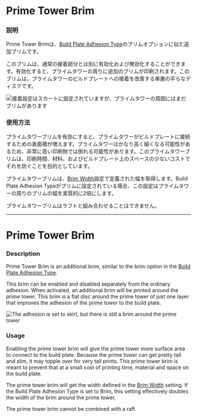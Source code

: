 Prime Tower Brim
====
### **説明**
Prime Tower Brimは、[Build Plate Adhesion Type](../platform_adhesion/adhesion_type.md)のブリムオプションに似た追加ブリムです。

このブリムは、通常の接着部分とは別に有効化および無効化することができます。有効化すると、プライムタワーの周りに追加のブリムが印刷されます。このブリムは、プライムタワーのビルドプレートへの接着を改善する単層の平らなディスクです。

![接着設定はスカートに設定されていますが、プライムタワーの周囲にはまだブリムがあります](../images/prime_tower_brim_enable.png)

### **使用方法**
プライムタワーブリムを有効にすると、プライムタワーがビルドプレートに接続するための表面積が増えます。プライムタワーはかなり高く細くなる可能性があるため、非常に高い印刷物では倒れる可能性があります。このプライムタワーブリムは、印刷時間、材料、およびビルドプレート上のスペースの少ないコストでそれを防ぐことを目的としています。

プライムタワーブリムは、[Brim Width](../platform_adhesion/brim_width.md)設定で定義された幅を取得します。Build Plate Adhesion Typeがブリムに設定されている場合、この設定はプライムタワーの周りのブリムの幅を実質的に2倍にします。

プライムタワーブリムはラフトと組み合わせることはできません。

---

Prime Tower Brim
====
### **Description**
Prime Tower Brim is an additional brim, similar to the brim option in the [Build Plate Adhesion Type](../platform_adhesion/adhesion_type.md). 

This brim can be enabled and disabled separately from the ordinary adhesion. When activated, an additional brim will be printed around the prime tower. This brim is a flat disc around the prime tower of just one layer that improves the adhesion of the prime tower to the build plate.

![The adhesion is set to skirt, but there is still a brim around the prime tower](../images/prime_tower_brim_enable.png)

### **Usage**
Enabling the prime tower brim will give the prime tower more surface area to connect to the build plate. Because the prime tower can get pretty tall and slim, it may topple over for very tall prints. This prime tower brim is meant to prevent that at a small cost of printing time, material and space on the build plate.

The prime tower brim will get the width defined in the [Brim Width](../platform_adhesion/brim_width.md) setting. If the Build Plate Adhesion Type is set to Brim, this setting effectively doubles the width of the brim around the prime tower.

The prime tower brim cannot be combined with a raft.